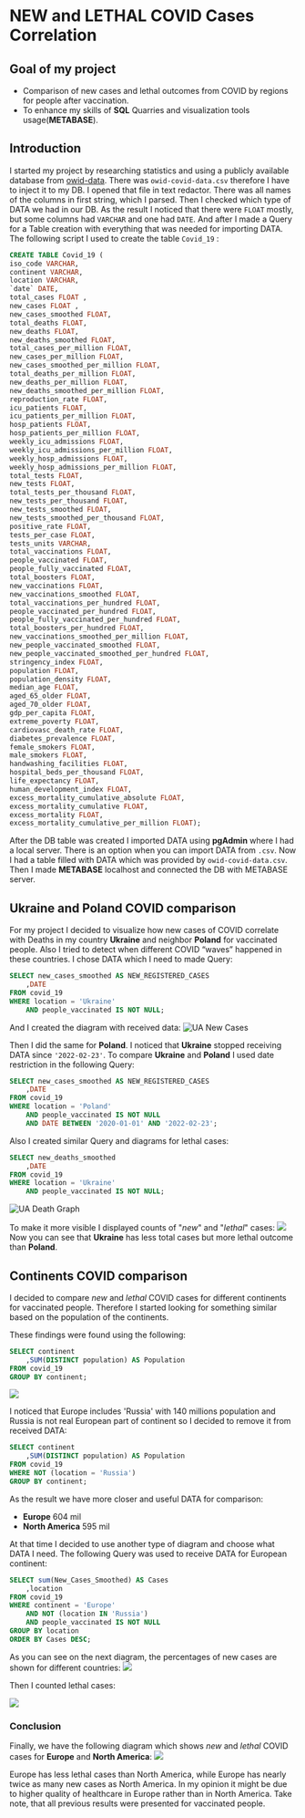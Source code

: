 # NEW and LETHAL COVID Cases Correlation
## Goal of my project
* Comparison of new cases and lethal outcomes from COVID by regions for people after vaccination.
* To enhance my skills of __SQL__ Quarries and visualization tools usage(__METABASE__).
 
## Introduction
 
I started my project by researching statistics and using a publicly available database from [owid-data](https://github.com/owid/covid-19-data).
There was ```owid-covid-data.csv``` therefore I have to inject it to my DB.
I opened that file in text redactor. There was all names of the columns in first string, which I parsed. Then I checked which type of DATA we had in our DB. As the result I noticed that there were  ```FLOAT``` mostly, but some columns had ```VARCHAR``` and one had ```DATE```.
And after I made a Query for a Table creation with everything that was needed for importing DATA.
The following script I used to create the table ```Covid_19``` :
```sql
CREATE TABLE Covid_19 (
iso_code VARCHAR,
continent VARCHAR,
location VARCHAR,
`date` DATE,
total_cases FLOAT ,
new_cases FLOAT ,
new_cases_smoothed FLOAT,
total_deaths FLOAT,
new_deaths FLOAT,
new_deaths_smoothed FLOAT,
total_cases_per_million FLOAT,
new_cases_per_million FLOAT,
new_cases_smoothed_per_million FLOAT,
total_deaths_per_million FLOAT,
new_deaths_per_million FLOAT,
new_deaths_smoothed_per_million FLOAT,
reproduction_rate FLOAT,
icu_patients FLOAT,
icu_patients_per_million FLOAT,
hosp_patients FLOAT,
hosp_patients_per_million FLOAT,
weekly_icu_admissions FLOAT,
weekly_icu_admissions_per_million FLOAT,
weekly_hosp_admissions FLOAT,
weekly_hosp_admissions_per_million FLOAT,
total_tests FLOAT,
new_tests FLOAT,
total_tests_per_thousand FLOAT,
new_tests_per_thousand FLOAT,
new_tests_smoothed FLOAT,
new_tests_smoothed_per_thousand FLOAT,
positive_rate FLOAT,
tests_per_case FLOAT,
tests_units VARCHAR,
total_vaccinations FLOAT,
people_vaccinated FLOAT,
people_fully_vaccinated FLOAT,
total_boosters FLOAT,
new_vaccinations FLOAT,
new_vaccinations_smoothed FLOAT,
total_vaccinations_per_hundred FLOAT,
people_vaccinated_per_hundred FLOAT,
people_fully_vaccinated_per_hundred FLOAT,
total_boosters_per_hundred FLOAT,
new_vaccinations_smoothed_per_million FLOAT,
new_people_vaccinated_smoothed FLOAT,
new_people_vaccinated_smoothed_per_hundred FLOAT,
stringency_index FLOAT,
population FLOAT,
population_density FLOAT,
median_age FLOAT,
aged_65_older FLOAT,
aged_70_older FLOAT,
gdp_per_capita FLOAT,
extreme_poverty FLOAT,
cardiovasc_death_rate FLOAT,
diabetes_prevalence FLOAT,
female_smokers FLOAT,
male_smokers FLOAT,
handwashing_facilities FLOAT,
hospital_beds_per_thousand FLOAT,
life_expectancy FLOAT,
human_development_index FLOAT,
excess_mortality_cumulative_absolute FLOAT,
excess_mortality_cumulative FLOAT,
excess_mortality FLOAT,
excess_mortality_cumulative_per_million FLOAT);
```
 
After the DB table was created I imported DATA using __pgAdmin__ where I had a local server. There is an option when you can import DATA from ```.csv```.
Now I had a table filled with DATA which was provided by ```owid-covid-data.csv```.
Then I made __METABASE__ localhost and connected the DB with METABASE server.
## __Ukraine__ and Poland COVID comparison
For my project I decided to visualize how new cases of COVID correlate with Deaths in my country __Ukraine__ and neighbor __Poland__ for vaccinated people. Also I tried to detect when different COVID “waves” happened in these countries.
I chose DATA which I need to made Query:
```sql
SELECT new_cases_smoothed AS NEW_REGISTERED_CASES
    ,DATE
FROM covid_19
WHERE location = 'Ukraine'
    AND people_vaccinated IS NOT NULL;
```
And I created the diagram with received data:
![UA New Cases](Screens/UA%20new%20Caces.png)
 
Then I did the same for __Poland__.
I noticed that __Ukraine__ stopped receiving DATA since ```'2022-02-23'```.
To compare __Ukraine__ and __Poland__ I used date restriction in the following Query:
```sql
SELECT new_cases_smoothed AS NEW_REGISTERED_CASES
    ,DATE
FROM covid_19
WHERE location = 'Poland'
    AND people_vaccinated IS NOT NULL
    AND DATE BETWEEN '2020-01-01' AND '2022-02-23';
```
     
Also I created similar Query and diagrams for lethal cases:
```sql
SELECT new_deaths_smoothed
    ,DATE
FROM covid_19
WHERE location = 'Ukraine'
    AND people_vaccinated IS NOT NULL;
```
![UA Death Graph](Screens/UA_deaths_Diagram.png)
 
To make it more visible I displayed counts of "_new_" and "_lethal_" cases:
![](Screens/Ua_PL.png)
Now you can see that __Ukraine__ has less total cases but more lethal outcome than __Poland__.
## Continents COVID comparison
I decided to compare _new_ and _lethal_ COVID cases for different continents for vaccinated people. Therefore I started looking for something similar based on the population of the continents.

These findings were found using the following:
```sql
SELECT continent
    ,SUM(DISTINCT population) AS Population
FROM covid_19
GROUP BY continent;
```
![](Screens/population.png)

I noticed that Europe includes 'Russia' with 140 millions population and Russia is not real European part of continent so I decided to remove it from received DATA:
```sql
SELECT continent
    ,SUM(DISTINCT population) AS Population
FROM covid_19
WHERE NOT (location = 'Russia')
GROUP BY continent;
```
As the result we have more closer and useful DATA for comparison:
* __Europe__ 604 mil
* __North America__ 595 mil
 
At that time I decided to use another type of diagram and choose what DATA I need.
The following Query was used to receive DATA for European continent:
```sql
SELECT sum(New_Cases_Smoothed) AS Cases
    ,location
FROM covid_19
WHERE continent = 'Europe'
    AND NOT (location IN 'Russia')
    AND people_vaccinated IS NOT NULL
GROUP BY location
ORDER BY Cases DESC;
```
As you can see on the next diagram, the percentages of new cases are shown for different countries:
![](Screens/EU_caces.png)
 
 
Then I counted lethal cases:

![](Screens/EU_NA_Deaths.png)
### Conclusion
Finally, we have the following diagram which shows _new_ and _lethal_ COVID cases for __Europe__ and __North America__:
![](Screens/EU_NA_Final.png)
 
Europe has less lethal cases than North America, while Europe has nearly twice as many new cases as North America.
In my opinion it might be due to higher quality of healthcare in Europe rather than in North America.
Take note, that all previous results were presented for vaccinated people.
